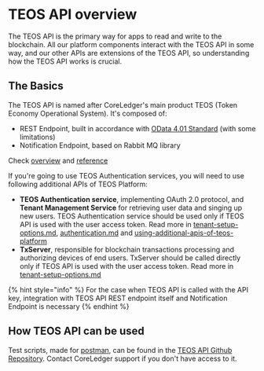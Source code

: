 # TEOS API overview

The TEOS API is the primary way for apps to read and write to the blockchain. All our platform components interact with the TEOS API in some way, and our other APIs are extensions of the TEOS API, so understanding how the TEOS API works is crucial.

## The Basics

The TEOS API is named after CoreLedger's main product TEOS (Token Economy Operational System). It's composed of:

* REST Endpoint, built in accordance with [OData 4.01 Standard](https://docs.oasis-open.org/odata/odata/v4.01/odata-v4.01-part1-protocol.html) (with some limitations)
* Notification Endpoint, based on Rabbit MQ library

Check [overview](../overview/ "mention") and [reference](../reference/ "mention")

If you're going to use TEOS Authentication services, you will need to use following additional APIs of TEOS Platform:

* **TEOS Authentication service**, implementing OAuth 2.0 protocol, and **Tenant Management Service** for retrieving user data and singing up new users. TEOS Authentication service should be used only if TEOS API is used with the user access token. Read more in [tenant-setup-options.md](architecture-note/tenant-setup-options.md "mention"), [authentication.md](authentication.md "mention") and [using-additional-apis-of-teos-platform](../using-additional-apis-of-teos-platform/ "mention")
* **TxServer**, responsible for blockchain transactions processing and authorizing devices of end users. TxServer should be called directly only if TEOS API is used with the user access token. Read more in [tenant-setup-options.md](architecture-note/tenant-setup-options.md "mention")

{% hint style="info" %}
For the case when TEOS API is called with the API key, integration with TEOS API REST endpoint itself and Notification Endpoint is necessary
{% endhint %}

## How TEOS API can be used

Test scripts, made for [postman](https://www.postman.com), can be found in the [TEOS API Github Repository](https://github.com/CoreLedger-TEOS/API). Contact CoreLedger support if you don't have access to it.

